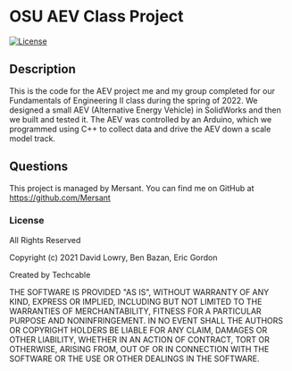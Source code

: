 # OSU AEV Class Project
[![License](https://img.shields.io/badge/license-All%20Rights%20Reserved-blue)](./LICENSE)

## Description
This is the code for the AEV project me and my group completed for our Fundamentals of Engineering II class during the spring of 2022. We designed a small AEV
(Alternative Energy Vehicle) in SolidWorks and then we built and tested it. The AEV was controlled by an Arduino, which we programmed using C++ to collect data
and drive the AEV down a scale model track.

## Questions
This project is managed by Mersant. You can find me on GitHub at https://github.com/Mersant

### License
All Rights Reserved

Copyright (c) 2021 David Lowry, Ben Bazan, Eric Gordon

Created by Techcable

THE SOFTWARE IS PROVIDED "AS IS", WITHOUT WARRANTY OF ANY KIND, EXPRESS OR
IMPLIED, INCLUDING BUT NOT LIMITED TO THE WARRANTIES OF MERCHANTABILITY,
FITNESS FOR A PARTICULAR PURPOSE AND NONINFRINGEMENT. IN NO EVENT SHALL THE
AUTHORS OR COPYRIGHT HOLDERS BE LIABLE FOR ANY CLAIM, DAMAGES OR OTHER
LIABILITY, WHETHER IN AN ACTION OF CONTRACT, TORT OR OTHERWISE, ARISING FROM,
OUT OF OR IN CONNECTION WITH THE SOFTWARE OR THE USE OR OTHER DEALINGS IN
THE SOFTWARE.
